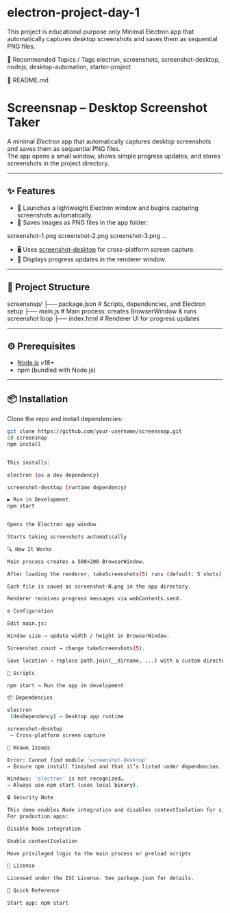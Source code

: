 # electron-project-day-1
This project is educational purpose only Minimal Electron app that automatically captures desktop screenshots and saves them as sequential PNG files.

🔹 Recommended Topics / Tags
electron, screenshots, screenshot-desktop, nodejs, desktop-automation, starter-project

🔹 README.md
# Screensnap – Desktop Screenshot Taker

A minimal *Electron* app that automatically captures desktop screenshots and saves them as sequential PNG files.  
The app opens a small window, shows simple progress updates, and stores screenshots in the project directory.

---

## ✨ Features
- 🚀 Launches a lightweight Electron window and begins capturing screenshots automatically.  
- 💾 Saves images as PNG files in the app folder:


screenshot-1.png
screenshot-2.png
screenshot-3.png
...

- 🖥️ Uses [screenshot-desktop](https://www.npmjs.com/package/screenshot-desktop) for cross-platform screen capture.  
- 🔔 Displays progress updates in the renderer window.  

---

## 📂 Project Structure


screensnap/
├── package.json # Scripts, dependencies, and Electron setup
├── main.js # Main process: creates BrowserWindow & runs screenshot loop
├── index.html # Renderer UI for progress updates


---

## ⚙️ Prerequisites
- [Node.js](https://nodejs.org/) *v18+*  
- npm (bundled with Node.js)

---

## 📦 Installation
Clone the repo and install dependencies:
```bash
git clone https://github.com/your-username/screensnap.git
cd screensnap
npm install


This installs:

electron (as a dev dependency)

screenshot-desktop (runtime dependency)

▶️ Run in Development
npm start


Opens the Electron app window

Starts taking screenshots automatically

🔍 How It Works

Main process creates a 500×200 BrowserWindow.

After loading the renderer, takeScreenshots(5) runs (default: 5 shots).

Each file is saved as screenshot-N.png in the app directory.

Renderer receives progress messages via webContents.send.

⚙️ Configuration

Edit main.js:

Window size → update width / height in BrowserWindow.

Screenshot count → change takeScreenshots(5).

Save location → replace path.join(__dirname, ...) with a custom directory.

📜 Scripts

npm start → Run the app in development

📦 Dependencies

electron
 (devDependency) – Desktop app runtime

screenshot-desktop
 – Cross-platform screen capture

🐛 Known Issues

Error: Cannot find module 'screenshot-desktop'
→ Ensure npm install finished and that it’s listed under dependencies.

Windows: 'electron' is not recognized…
→ Always use npm start (uses local binary).

🔒 Security Note

This demo enables Node integration and disables contextIsolation for simplicity.
For production apps:

Disable Node integration

Enable contextIsolation

Move privileged logic to the main process or preload scripts

📄 License

Licensed under the ISC License. See package.json for details.

🔑 Quick Reference

Start app: npm start
